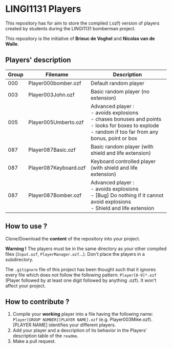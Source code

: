 # LINGI1131 Players
This repository has for aim to store the compiled (.ozf) version of players created by students during the LINGI1131 bomberman project.

This repository is the initiative of **Brieuc de Voghel** and **Nicolas van de Walle**.

## Players' description
| Group | Filename            | Description           |
|-------|---------------------|-----------------------|
| 000   | Player000bomber.ozf | Default random player |
| 003   | Player003John.ozf   | Basic random player (no extension)|
| 005   | Player005Umberto.ozf| Advanced player :<br> - avoids explosions<br> - chases bonuses and points<br> - looks for boxes to explode<br> - random if too far from any bonus, point or box|
| 087   | Player087Basic.ozf| Basic random player (with shield and life extension) |
| 087   | Player087Keyboard.ozf| Keyboard controlled player (with shield and life extension) |
| 087   | Player087Bomber.ozf| Advanced player :<br> - avoids explosions<br> - [Bug] Do nothing if it cannot avoid explosions<br> - Shield and life extension |


## How to use ?
Clone/Download the **content** of the repository into your project.

**Warning !** The players must be in the same directory as your other compiled files (``Input.ozf``, ``PlayerManager.ozf``...). Don't place the players in a subdirectory.

The ``.gitignore`` file of this project has been thought such that it ignores every file which does not follow the following pattern: ``Player[0-9]*.ozf`` (Player followed by at least one digit followed by anything .ozf). It won't affect your project.

## How to contribute ?
1. Compile your **working** player into a file having the following name:
   ``Player[GROUP NUMBER][PLAYER NAME].ozf`` (e.g. Player003Mike.ozf).
   [PLAYER NAME] identifies your different players.
2. Add your player and a description of its behavior in the Players' description table of the ``readme``.
3. Make a pull request.


